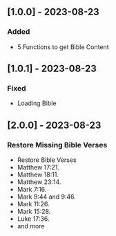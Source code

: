 ## [1.0.0] - 2023-08-23
### Added
- 5 Functions to get Bible Content


## [1.0.1] - 2023-08-23

### Fixed
- Loading Bible


## [2.0.0] - 2023-08-23

### Restore Missing Bible Verses
- Restore Bible Verses
- Matthew 17:21.
- Matthew 18:11.
- Matthew 23:14.
- Mark 7:16.
- Mark 9:44 and 9:46.
- Mark 11:26.
- Mark 15:28.
- Luke 17:36.
- and more
